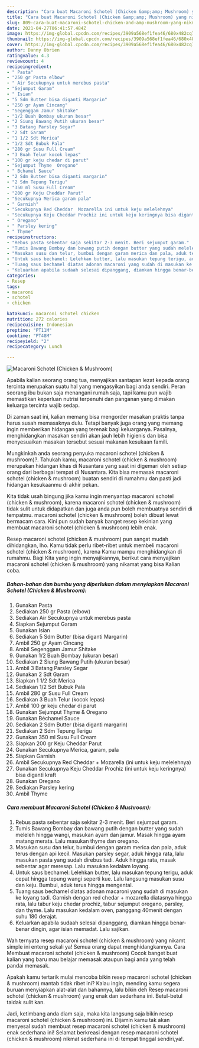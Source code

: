 ```yaml
---
description: "Cara buat Macaroni Schotel (Chicken &amp;amp; Mushroom) yang nikmat Untuk Jualan"
title: "Cara buat Macaroni Schotel (Chicken &amp;amp; Mushroom) yang nikmat Untuk Jualan"
slug: 809-cara-buat-macaroni-schotel-chicken-and-amp-mushroom-yang-nikmat-untuk-jualan
date: 2021-04-27T06:41:57.484Z
image: https://img-global.cpcdn.com/recipes/3909a568ef1fea46/680x482cq70/macaroni-schotel-chicken-mushroom-foto-resep-utama.jpg
thumbnail: https://img-global.cpcdn.com/recipes/3909a568ef1fea46/680x482cq70/macaroni-schotel-chicken-mushroom-foto-resep-utama.jpg
cover: https://img-global.cpcdn.com/recipes/3909a568ef1fea46/680x482cq70/macaroni-schotel-chicken-mushroom-foto-resep-utama.jpg
author: Danny Obrien
ratingvalue: 4.3
reviewcount: 4
recipeingredient:
- " Pasta"
- "250 gr Pasta elbow"
- " Air Secukupnya untuk merebus pasta"
- "Sejumput Garam"
- " Isian"
- "5 Sdm Butter bisa diganti Margarin"
- "250 gr Ayam Cincang"
- "Segenggam Jamur Shitake"
- "1/2 Buah Bombay ukuran besar"
- "2 Siung Bawang Putih ukuran besar"
- "3 Batang Parsley Segar"
- "2 Sdt Garam"
- "1 1/2 Sdt Merica"
- "1/2 Sdt Bubuk Pala"
- "280 gr Susu Full Cream"
- "3 Buah Telur kocok lepas"
- "100 gr keju chedar di parut"
- "Sejumput Thyme  Oregano"
- " Bchamel Sauce"
- "2 Sdm Butter bisa diganti margarin"
- "2 Sdm Tepung Terigu"
- "350 ml Susu Full Cream"
- "200 gr Keju Cheddar Parut"
- "Secukupnya Merica garam pala"
- " Garnish"
- "Secukupnya Red Cheddar  Mozarella ini untuk keju melelehnya"
- "Secukupnya Keju Cheddar Prochiz ini untuk keju keringnya bisa diganti kraft"
- " Oregano"
- " Parsley kering"
- " Thyme"
recipeinstructions:
- "Rebus pasta sebentar saja sekitar 2-3 menit. Beri sejumput garam."
- "Tumis Bawang Bombay dan bawang putih dengan butter yang sudah meleleh hingga wangi, masukan ayam dan jamur. Masak hingga ayam matang merata. Lalu masukan thyme dan oregano."
- "Masukan susu dan telur, bumbui dengan garam merica dan pala, aduk terus dengan api kecil. Masukan parsley segar, aduk hingga rata, lalu masukan pasta yang sudah direbus tadi. Aduk hingga rata, masak sebentar agar meresap. Lalu masukan kedalam loyang."
- "Untuk saus bechamel: Lelehkan butter, lalu masukan tepung terigu, aduk cepat hingga tepung wangi seperti kue. Lalu langsung masukan susu dan keju. Bumbui, aduk terus hingga mengental."
- "Tuang saus bechamel diatas adonan macaroni yang sudah di masukan ke loyang tadi. Garnish dengan red chedar + mozarella diatasnya hingga rata, lalu tabur keju chedar prochiz, tabur sejumput oregano, parsley, dan thyme. Lalu masukan kedalam oven, panggang 40menit dengan suhu 180 derajat."
- "Keluarkan apabila sudaah selesai dipanggang, diamkan hingga benar-benar dingin, agar isian memadat. Lalu sajikan."
categories:
- Resep
tags:
- macaroni
- schotel
- chicken

katakunci: macaroni schotel chicken 
nutrition: 272 calories
recipecuisine: Indonesian
preptime: "PT11M"
cooktime: "PT48M"
recipeyield: "2"
recipecategory: Lunch

---
```



![Macaroni Schotel (Chicken &amp; Mushroom)](https://img-global.cpcdn.com/recipes/3909a568ef1fea46/680x482cq70/macaroni-schotel-chicken-mushroom-foto-resep-utama.jpg)

Apabila kalian seorang orang tua, menyajikan santapan lezat kepada orang tercinta merupakan suatu hal yang mengasyikan bagi anda sendiri. Peran seorang ibu bukan saja menangani rumah saja, tapi kamu pun wajib memastikan keperluan nutrisi terpenuhi dan panganan yang dimakan keluarga tercinta wajib sedap.

Di zaman  saat ini, kalian memang bisa mengorder masakan praktis tanpa harus susah memasaknya dulu. Tetapi banyak juga orang yang memang ingin memberikan hidangan yang terenak bagi keluarganya. Pasalnya, menghidangkan masakan sendiri akan jauh lebih higienis dan bisa menyesuaikan masakan tersebut sesuai makanan kesukaan famili. 



Mungkinkah anda seorang penyuka macaroni schotel (chicken &amp; mushroom)?. Tahukah kamu, macaroni schotel (chicken &amp; mushroom) merupakan hidangan khas di Nusantara yang saat ini digemari oleh setiap orang dari berbagai tempat di Nusantara. Kita bisa memasak macaroni schotel (chicken &amp; mushroom) buatan sendiri di rumahmu dan pasti jadi hidangan kesukaanmu di akhir pekan.

Kita tidak usah bingung jika kamu ingin menyantap macaroni schotel (chicken &amp; mushroom), karena macaroni schotel (chicken &amp; mushroom) tidak sulit untuk didapatkan dan juga anda pun boleh membuatnya sendiri di tempatmu. macaroni schotel (chicken &amp; mushroom) boleh dibuat lewat bermacam cara. Kini pun sudah banyak banget resep kekinian yang membuat macaroni schotel (chicken &amp; mushroom) lebih enak.

Resep macaroni schotel (chicken &amp; mushroom) pun sangat mudah dihidangkan, lho. Kamu tidak perlu ribet-ribet untuk membeli macaroni schotel (chicken &amp; mushroom), karena Kamu mampu menghidangkan di rumahmu. Bagi Kita yang ingin menyajikannya, berikut cara menyajikan macaroni schotel (chicken &amp; mushroom) yang nikamat yang bisa Kalian coba.

<!--inarticleads1-->

##### Bahan-bahan dan bumbu yang diperlukan dalam menyiapkan Macaroni Schotel (Chicken &amp; Mushroom):

1. Gunakan  Pasta
1. Sediakan 250 gr Pasta (elbow)
1. Sediakan  Air Secukupnya untuk merebus pasta
1. Siapkan Sejumput Garam
1. Gunakan  Isian
1. Sediakan 5 Sdm Butter (bisa diganti Margarin)
1. Ambil 250 gr Ayam Cincang
1. Ambil Segenggam Jamur Shitake
1. Gunakan 1/2 Buah Bombay (ukuran besar)
1. Sediakan 2 Siung Bawang Putih (ukuran besar)
1. Ambil 3 Batang Parsley Segar
1. Gunakan 2 Sdt Garam
1. Siapkan 1 1/2 Sdt Merica
1. Sediakan 1/2 Sdt Bubuk Pala
1. Ambil 280 gr Susu Full Cream
1. Sediakan 3 Buah Telur (kocok lepas)
1. Ambil 100 gr keju chedar di parut
1. Gunakan Sejumput Thyme &amp; Oregano
1. Gunakan  Béchamel Sauce
1. Sediakan 2 Sdm Butter (bisa diganti margarin)
1. Sediakan 2 Sdm Tepung Terigu
1. Gunakan 350 ml Susu Full Cream
1. Siapkan 200 gr Keju Cheddar Parut
1. Gunakan Secukupnya Merica, garam, pala
1. Siapkan  Garnish
1. Ambil Secukupnya Red Cheddar + Mozarella (ini untuk keju melelehnya)
1. Gunakan Secukupnya Keju Cheddar Prochiz (ini untuk keju keringnya) bisa diganti kraft
1. Gunakan  Oregano
1. Sediakan  Parsley kering
1. Ambil  Thyme




<!--inarticleads2-->

##### Cara membuat Macaroni Schotel (Chicken &amp; Mushroom):

1. Rebus pasta sebentar saja sekitar 2-3 menit. Beri sejumput garam.
1. Tumis Bawang Bombay dan bawang putih dengan butter yang sudah meleleh hingga wangi, masukan ayam dan jamur. Masak hingga ayam matang merata. Lalu masukan thyme dan oregano.
1. Masukan susu dan telur, bumbui dengan garam merica dan pala, aduk terus dengan api kecil. Masukan parsley segar, aduk hingga rata, lalu masukan pasta yang sudah direbus tadi. Aduk hingga rata, masak sebentar agar meresap. Lalu masukan kedalam loyang.
1. Untuk saus bechamel: Lelehkan butter, lalu masukan tepung terigu, aduk cepat hingga tepung wangi seperti kue. Lalu langsung masukan susu dan keju. Bumbui, aduk terus hingga mengental.
1. Tuang saus bechamel diatas adonan macaroni yang sudah di masukan ke loyang tadi. Garnish dengan red chedar + mozarella diatasnya hingga rata, lalu tabur keju chedar prochiz, tabur sejumput oregano, parsley, dan thyme. Lalu masukan kedalam oven, panggang 40menit dengan suhu 180 derajat.
1. Keluarkan apabila sudaah selesai dipanggang, diamkan hingga benar-benar dingin, agar isian memadat. Lalu sajikan.




Wah ternyata resep macaroni schotel (chicken &amp; mushroom) yang nikamt simple ini enteng sekali ya! Semua orang dapat menghidangkannya. Cara Membuat macaroni schotel (chicken &amp; mushroom) Cocok banget buat kalian yang baru mau belajar memasak ataupun bagi anda yang telah pandai memasak.

Apakah kamu tertarik mulai mencoba bikin resep macaroni schotel (chicken &amp; mushroom) mantab tidak ribet ini? Kalau ingin, mending kamu segera buruan menyiapkan alat-alat dan bahannya, lalu bikin deh Resep macaroni schotel (chicken &amp; mushroom) yang enak dan sederhana ini. Betul-betul taidak sulit kan. 

Jadi, ketimbang anda diam saja, maka kita langsung saja bikin resep macaroni schotel (chicken &amp; mushroom) ini. Dijamin kamu tak akan menyesal sudah membuat resep macaroni schotel (chicken &amp; mushroom) enak sederhana ini! Selamat berkreasi dengan resep macaroni schotel (chicken &amp; mushroom) nikmat sederhana ini di tempat tinggal sendiri,ya!.

